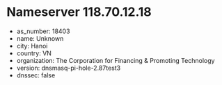 # Nameserver 118.70.12.18

* as_number: 18403
* name: Unknown
* city: Hanoi
* country: VN
* organization: The Corporation for Financing & Promoting Technology
* version: dnsmasq-pi-hole-2.87test3
* dnssec: false
